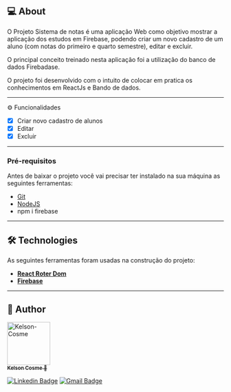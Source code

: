 ## 💻 About

O Projeto Sistema de notas é uma aplicação Web como objetivo mostrar a aplicação dos estudos em Firebase, podendo criar um novo cadastro de um aluno (com notas do primeiro e quarto semestre), editar e excluir.

O principal conceito treinado nesta aplicação foi a utilização do banco de dados Firebadase.

O projeto foi desenvolvido com o intuito de colocar em pratica os conhecimentos em ReactJs e Bando de dados.

---

⚙️ Funcionalidades

  - [x] Criar novo cadastro de alunos
  - [x] Editar
  - [x] Excluir
  
---

### Pré-requisitos

Antes de baixar o projeto você vai precisar ter instalado na sua máquina as seguintes ferramentas:

* [Git](https://git-scm.com)
* [NodeJS](https://nodejs.org/en/)
* npm i firebase

---

## 🛠 Technologies

As seguintes ferramentas foram usadas na construção do projeto:

-   **[React Roter Dom](https://reactrouter.com/en/v6.3.0)**
-   **[Firebase](https://firebase.google.com/?hl=pt&authuser=0)**

---
## 🦸 Author

<a href="https://github.com/kelson-cosme">
 <img alt="Kelson-Cosme" title="Kelson-Cosme" src="https://github.com/kelson-cosme.png" width="100px" />
 <br />
 <sub><strong>Kelson Cosme</strong> 🚀</sub>
</a>

<br />

[![Linkedin Badge](https://img.shields.io/badge/-Kelson_Cosme-blue?style=flat-square&logo=Linkedin&logoColor=white&link=https://www.linkedin.com/in/pabloalan/)](https://www.linkedin.com/in/kelson-cosme/) 
[![Gmail Badge](https://img.shields.io/badge/-kelson.almeida123@gmail.com-c14438?style=flat-square&logo=Gmail&logoColor=white&link=mailto:kelson.almeida123@gmail.com)](mailto:kelson.almeida123@gmail.com)
